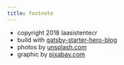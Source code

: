 ```yaml
---
title: footnote
---
```


* copyright 2018 laasistentecr
* build with [gatsby-starter-hero-blog](https://github.com/greglobinski/gatsby-starter-hero-blog)
* photos by [unsplash.com](https://unsplash.com)
* graphic by [pixabay.com](https://pixabay.com)
